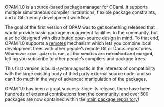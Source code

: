 OPAM 1.0 is a source-based package manager for OCaml. It supports multiple
simultaneous compiler installations, flexible package constraints, and a
Git-friendly development workflow. 

The goal of the first version of OPAM was to get something released that would
provide basic package management facilities to the community, but also be
designed with distributed open-source design in mind.  To that end, OPAM 1.0
supports a
[remotes](http://opam.ocamlpro.com/doc/Advanced_Usage.html#h2-Handlingofrepositories)
mechanism which lets you combine local development trees with other people's
remote Git or Darcs repositories.  Whenever `opam update` is run, all the
remotes are refreshed and merged, letting you subscribe to other people's
compilers and package trees.

This first version is build-system agnostic in the interests of compatibility
with the large existing body of third party external source code, and so can't
do much in the way of advanced manipulation of the packages.

OPAM 1.0 has been a great success.  Since its release, there have been hundreds
of external contributions from the community, and over 500 packages are now
contained within the [main package repository](http://github.com/OCamlPro/opam-repository)!

